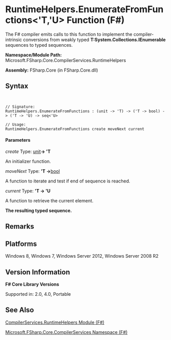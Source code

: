 # RuntimeHelpers.EnumerateFromFunctions<'T,'U> Function (F#)

The F# compiler emits calls to this function to implement the compiler-intrinsic conversions from weakly typed **T:System.Collections.IEnumerable** sequences to typed sequences.

**Namespace/Module Path:** Microsoft.FSharp.Core.CompilerServices.RuntimeHelpers

**Assembly:** FSharp.Core (in FSharp.Core.dll)


## Syntax


```


// Signature:
RuntimeHelpers.EnumerateFromFunctions : (unit -> 'T) -> ('T -> bool) -> ('T -> 'U) -> seq<'U>

// Usage:
RuntimeHelpers.EnumerateFromFunctions create moveNext current

```



#### Parameters
*create*
Type: [unit](http://msdn.microsoft.com/en-us/library/00b837c2-6c8a-483a-87d3-0479c64037a7)**-&gt; 'T**


An initializer function.


*moveNext*
Type: **'T -&gt;**[bool](http://msdn.microsoft.com/en-us/library/89c0cf9c-49ce-4207-a3be-555851a67dd5)


A function to iterate and test if end of sequence is reached.


*current*
Type: **'T -&gt; 'U**


A function to retrieve the current element.



**The resulting typed sequence.**
## Remarks

## Platforms
Windows 8, Windows 7, Windows Server 2012, Windows Server 2008 R2


## Version Information
**F# Core Library Versions**

Supported in: 2.0, 4.0, Portable




## See Also
[CompilerServices.RuntimeHelpers Module &#40;F&#35;&#41;](CompilerServices.RuntimeHelpers-Module-%5BFSharp%5D.md)

[Microsoft.FSharp.Core.CompilerServices Namespace &#40;F&#35;&#41;](Microsoft.FSharp.Core.CompilerServices-Namespace-%5BFSharp%5D.md)

